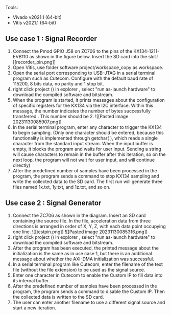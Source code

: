 Tools: 
- Vivado v2021.1 (64-bit)
- Vitis v2021.1 (64-bit)

## Use case 1 : Signal Recorder

1. Connect the Pmod GPIO J58 on ZC706 to the pins of the KX134-1211-EVB110 as shown in the figure below. Insert the SD card into the slot.![[recorder_pin.png]]
2. Open Vitis, use folder software project/workspace_copy as workspace. 
4. Open the serial port corresponding to USB-JTAG in a serial terminal program such as Cutecom. Configure with the default baud rate of 115200, 8 bits data, no parity and 1 stop bit. 
5. right click project () in explorer , select "run as-launch hardware" to download the compiled software and bitstream.
6. When the program is started, it prints messages about the configuration of specific registers for the KX134 via the I2C interface.  Within this message, the number indicates the number of bytes successfully transferred . This number should be 2.
![[Pasted image 20231130085907.png]]
5. In the serial terminal program, enter any character to trigger the KX134 to begin sampling. (Only one character should be entered, because this functionality is implemented through getchar( ), which reads a single character from the standard input stream. When the input buffer is empty, it blocks the program and waits for user input. Sending a string will cause characters to remain in the buffer after this iteration, so on the next loop, the program will not wait for user input, and will continue directly)
6. After the predefined number of samples have been processed in the program, the program sends a command to stop KX134 sampling and write the collected data to the SD card. The first run will generate three files named 1x.txt, 1y.txt, and 1z.txt, and so on.

## Use case 2 : Signal Generator

1. Connect the ZC706 as shown in the diagram. Insert an SD card containing the source file. In the file, acceleration data from three directions is arranged in order of X, Y, Z, with each data point occupying one line.
![[testpin.png]]
![[Pasted image 20231130085316.png]]
2. right click project () in explorer , select "run as-launch hardware" to download the compiled software and bitstream.
3. After the program has been executed, the printed message about the initialization is the same as in use case 1, but there is an additional message about whether the AXI-DMA initialization was successful.
4. In a serial terminal program like Cutecom, enter the filename of the text file (without the file extension) to be used as the signal source.
5. Enter one character in Cutecom to enable the Custom IP to fill data into its internal buffer.
6. After the predefined number of samples have been processed in the program, the program sends a command to disable the Custom IP. Then the collected data is written to the SD card. 
7. The user can enter another filename to use a different signal source and start a new iteration.
